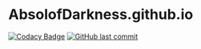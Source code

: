 # AbsolofDarkness.github.io

[![Codacy Badge](https://api.codacy.com/project/badge/Grade/5edfe5cd41fa4148b6d45e7478afb158)](https://app.codacy.com/app/AbsolofDarkness/AbsolofDarkness.github.io?utm_source=github.com&utm_medium=referral&utm_content=AbsolofDarkness/AbsolofDarkness.github.io&utm_campaign=Badge_Grade_Dashboard)
[![GitHub last commit](https://img.shields.io/github/last-commit/google/skia.svg)](https://github.com/AbsolofDarkness/AbsolofDarkness.github.io)
